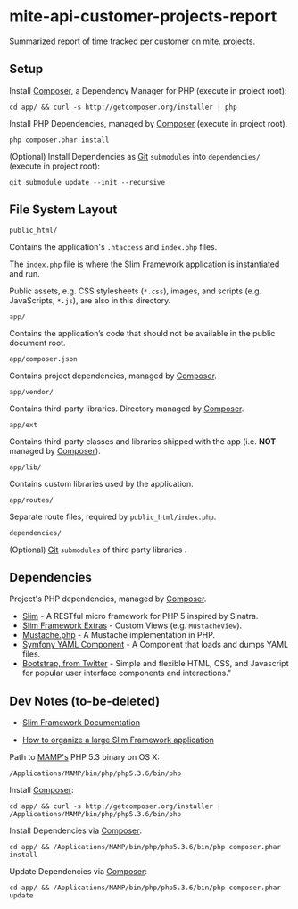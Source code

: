 # mite-api-customer-projects-report

Summarized report of time tracked per customer on mite. projects.

## Setup

Install [Composer][composer], a Dependency Manager for PHP (execute in project root):

    cd app/ && curl -s http://getcomposer.org/installer | php

Install PHP Dependencies, managed by [Composer][composer] (execute in project root).

    php composer.phar install

(Optional) Install Dependencies as [Git][git] `submodules` into `dependencies/` (execute in project root):

    git submodule update --init --recursive

## File System Layout

`public_html/`

Contains the application's `.htaccess` and `index.php` files.

The `index.php` file is where the Slim Framework application is instantiated and run.

Public assets, e.g. CSS stylesheets (`*.css`), images, and scripts (e.g. JavaScripts, `*.js`), are also in this directory.

`app/`

Contains the application’s code that should not be available in the public document root.

`app/composer.json`

Contains project dependencies, managed by [Composer][composer].

`app/vendor/`

Contains third-party libraries. Directory managed by [Composer][composer].

`app/ext`

Contains third-party classes and libraries shipped with the app (i.e. **NOT** managed by [Composer][composer]).

`app/lib/`

Contains custom libraries used by the application.

`app/routes/`

Separate route files, required by `public_html/index.php`.

`dependencies/`

(Optional) [Git][git] `submodules` of third party libraries .

## Dependencies

Project's PHP dependencies, managed by [Composer][composer].

- [Slim][slimframework] - A RESTful micro framework for PHP 5 inspired by Sinatra.
- [Slim Framework Extras][slimextras] - Custom Views (e.g. `MustacheView`).
- [Mustache.php][mustachephp] - A Mustache implementation in PHP.
- [Symfony YAML Component][symfonyyaml] - A Component that loads and dumps YAML files.
- [Bootstrap, from Twitter][twitterbootstrap] - Simple and flexible HTML, CSS, and Javascript for popular user interface components and interactions."

## Dev Notes (to-be-deleted)

- [Slim Framework Documentation](http://www.slimframework.com/learn)

- [How to organize a large Slim Framework application](http://www.slimframework.com/read/how-to-organize-a-large-slim-framework-application)

Path to [MAMP's][mamp] PHP 5.3 binary on OS X:

    /Applications/MAMP/bin/php/php5.3.6/bin/php

Install [Composer][composer]:

    cd app/ && curl -s http://getcomposer.org/installer | /Applications/MAMP/bin/php/php5.3.6/bin/php

Install Dependencies via [Composer][composer]:

    cd app/ && /Applications/MAMP/bin/php/php5.3.6/bin/php composer.phar install

Update Dependencies via [Composer][composer]:

    cd app/ && /Applications/MAMP/bin/php/php5.3.6/bin/php composer.phar update

[slimframework]:http://www.slimframework.com/ "Slim Framework - A RESTful micro framework for PHP 5 inspired by Sinatra."
[slimextras]: https://github.com/codeguy/Slim-Extras "Slim Framework Extras (e.g. Custom Views)"
[mustachephp]: https://github.com/bobthecow/mustache.php "Mustache.php - A Mustache implementation in PHP"
[composer]: http://getcomposer.org/ "Composer - Dependency Manager for PHP"
[packagist]: http://packagist.org/ "Packagist - The PHP package archivist"
[mamp]: http://www.mamp.info/ "MAMP - stands for: Macintosh, Apache, Mysql and PHP."
[git]: http://git-scm.com/ "Git is a free and open source distributed version control system."
[symfonyyaml]:https://github.com/symfony/Yaml "Symfony YAML Component"
[twitterbootstrap]:http://twitter.github.com/bootstrap/ "Bootstrap, from Twitter"